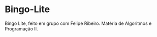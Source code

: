 # Bingo-Lite
Bingo Lite, feito em grupo com Felipe Ribeiro. Matéria de Algoritmos e Programação II.

